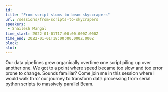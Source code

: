 ```yaml
---
id: 
title: "From script slums to beam skyscrapers"
url: /sessions/from-scripts-to-skycrapers
speakers:
 - Shailesh Mangal
time_start: 2022-01-01T17:00:00.000Z.000Z
time_end: 2022-01-01T18:00:00.000Z.000Z
block: 
slot: 
---
```


Our data pipelines grew organically overtime one script piling up over another one. We got to a point where speed became too slow and too error prone to change. Sounds familiar? Come join me in this session where I would walk thro' our journey to transform data processing from serial python scripts to massively parallel Beam. 